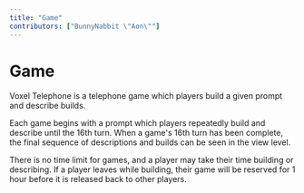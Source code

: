 ```yaml
---
title: "Game"
contributors: ["BunnyNabbit \"Aon\""]
---
```

# Game
Voxel Telephone is a telephone game which players build a given prompt and describe builds.

Each game begins with a prompt which players repeatedly build and describe until the 16th turn. When a game's 16th turn has been complete, the final sequence of descriptions and builds can be seen in the view level.

There is no time limit for games, and a player may take their time building or describing. If a player leaves while building, their game will be reserved for 1 hour before it is released back to other players.